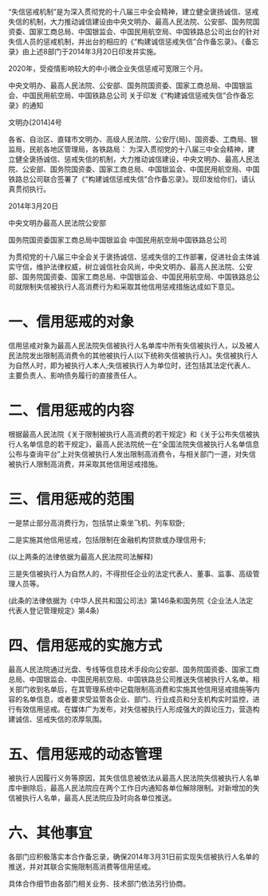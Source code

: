 “失信惩戒机制”是为深入贯彻党的十八届三中全会精神，建立健全褒扬诚信、惩戒失信的机制，大力推动诚信建设由中央文明办、最高人民法院、公安部、国务院国资委、国家工商总局、中国银监会、中国民用航空局、中国铁路总公司出台的针对失信人员的惩戒机制，并出台的相应的《“构建诚信惩戒失信”合作备忘录》。《备忘录》由上述8部门于2014年3月20日印发并实施。

2020年，受疫情影响较大的中小微企业失信惩戒可宽限三个月。

中央文明办、最高人民法院、公安部、国务院国资委、国家工商总局、中国银监会、中国民用航空局、中国铁路总公司
关于印发《“构建诚信惩戒失信”合作备忘录》的通知

文明办[2014]4号

各省、自治区、直辖市文明办、高级人民法院、公安厅(局)、国资委、工商局、银监局，民航各地区管理局，各铁路局：
为深入贯彻党的十八届三中全会精神，建立健全褒扬诚信、惩戒失信的机制，大力推动诚信建设，中央文明办、最高人民法院、公安部、国务院国资委、国家工商总局、中国银监会、中国民用航空局、中国铁路总公司联合签署了《“构建诚信惩戒失信”合作备忘录》。现印发给你们，请认真贯彻执行。

2014年3月20日

中央文明办最高人民法院公安部

国务院国资委国家工商总局中国银监会
中国民用航空局中国铁路总公司

为贯彻党的十八届三中全会关于褒扬诚信、惩戒失信的工作部署，促进社会主体诚实守信，维护法律权威，树立诚信社会风尚，中央文明办、最高人民法院、公安部、国务院国资委、国家工商总局、中国银监会、中国民用航空局、中国铁路总公司就限制失信被执行人高消费行为和采取其他信用惩戒措施达成如下意见。
# 一、信用惩戒的对象
信用惩戒对象为最高人民法院失信被执行人名单库中所有失信被执行人，以及被人民法院发出限制高消费令的其他被执行人(以下统称失信被执行人)。失信被执行人为自然人时，即为被执行人本人;失信被执行人为单位时，还包括其法定代表人、主要负责人、影响债务履行的直接责任人。
# 二、信用惩戒的内容
根据最高人民法院《关于限制被执行人高消费的若干规定》和《关于公布失信被执行人名单信息的若干规定》，最高人民法院统一在“全国法院失信被执行人名单信息公布与查询平台”上对失信被执行人发出限制高消费令，与相关部门一道，对失信被执行人限制高消费，并采取其他信用惩戒措施。
# 三、信用惩戒的范围
一是禁止部分高消费行为，包括禁止乘坐飞机、列车软卧;

二是实施其他信用惩戒，包括限制在金融机构贷款或办理信用卡;

(以上两条的法律依据为最高人民法院司法解释)

三是失信被执行人为自然人的，不得担任企业的法定代表人、董事、监事、高级管理人员等。

(此条的法律依据为《中华人民共和国公司法》第146条和国务院《企业法人法定代表人登记管理规定》第4条)
# 四、信用惩戒的实施方式
最高人民法院通过光盘、专线等信息技术手段向公安部、国务院国资委、国家工商总局、中国银监会、中国民用航空局、中国铁路总公司推送失信被执行人名单。相关部门收到名单后，在其管理系统中记载限制高消费和实施其他信用惩戒措施等内容的名单信息，或者要求受监管各企业、部门、行业成员和分支机构实时监控，进行有效信用惩戒。在媒体广为发布，对失信被执行人形成强大的舆论压力，营造构建诚信、惩戒失信的浓厚氛围。
# 五、信用惩戒的动态管理
被执行人因履行义务等原因，其失信信息被依法从最高人民法院失信被执行人名单库中删除后，最高人民法院应在两个工作日内通知各单位解除限制。对新增加的失信被执行人名单，最高人民法院应及时向各单位推送。
# 六、其他事宜
各部门应积极落实本合作备忘录，确保2014年3月31日前实现失信被执行人名单的推送，并对其联合实施限制高消费等信用惩戒。

具体合作细节由各部门相关业务、技术部门依法另行协商。